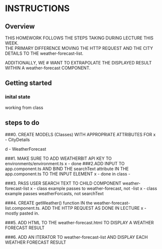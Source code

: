 # INSTRUCTIONS

## Overview
THIS HOMEWORK FOLLOWS THE STEPS TAKING DURING LECTURE THIS WEEK.  
THE PRIMARY DIFFERENCE MOVING THE HTTP REQUEST AND THE CITY DETAILS 
TO THE weather-forecast-list.  

ADDITIONALLY, WE # WANT TO EXTRAPOLATE THE DISPLAYED RESULT WITHIN A weather-forecast COMPONENT.

## Getting started
### inital state
working from class


## steps to do
###0. CREATE MODELS (Classes) WITH APPROPRIATE ATTRIBUTES FOR 
x - CityDetails 

d - WeatherForecast

###1. MAKE SURE TO ADD WEATHERBIT API KEY TO environments/environment.ts
x - done
###2.ADD INPUT TO app.component.ts AND BIND THE searchText attribute IN THE app.component.ts TO THE INPUT ELEMENT
x - done in class - 

###3. PASS USER SEARCH TEXT TO CHILD COMPONENT weather-forecast-list
x - class example passes to weather-forecast, not -list
x - class example passes weatherForcasts, not searchText

###4. CREATE getWeather() function IN the weather-forecast-list.component.ts.  ADD THE HTTP  REQUEST AS DONE IN LECTURE
x - mostly pasted in.

###5. ADD HTML TO THE weather-forecast.html TO DISPLAY A WEATHER FORECAST RESULT

###6. ADD AN ITERATOR TO weather-forecast-list AND DISPLAY EACH WEATHER
   FORECAST RESULT <app-weather-forecast>

